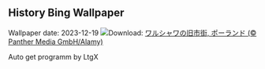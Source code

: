 ## History Bing Wallpaper
Wallpaper date: 2023-12-19
![](https://www.bing.com/th?id=OHR.WarsawChristmas_JA-JP1330837754_UHD.jpg&w=1000)Download: [ワルシャワの旧市街, ポーランド (© Panther Media GmbH/Alamy)](https://www.bing.com/th?id=OHR.WarsawChristmas_JA-JP1330837754_UHD.jpg)

Auto get programm by LtgX

